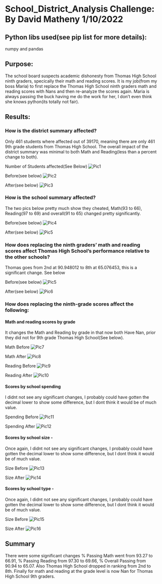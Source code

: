 # School_District_Analysis Challenge:  By David Matheny 1/10/2022

## Python libs used(see pip list for more details):
numpy and pandas

## Purpose:
The school board suspects academic dishonesty from Thomas High School ninth graders, specically their math and reading scores.  It is my job(from my boss Maria) to first replace the Thomas High School ninth graders math and reading scores with Nans and then re-analyze the scores again.  Maria is always passing the buck having me do the work for her, I don’t even think she knows python(its totally not fair).

## Results:

### How is the district summary affected?
Only 461 students where affected out of 39170, meaning there are only 461 9th grade students from Thomas High School.  The overall impact of the district summary was minimal to both Math and Reading(less than a percent change to both).

Number of Students affected(See Below)
![Pic1](School_District_Analysis/Resources/NumberOf9ThomasStudents.png)

Before(see below)
![Pic2](School_District_Analysis/Resources/districtsummaryBefore.png)

After(see below)
![Pic3](School_District_Analysis/Resources/districtsummaryAfter.png)

### How is the school summary affected?
The two pics below pretty much show they cheated, Math(93 to 66), Reading(97 to 69) and overall(91 to 65) changed pretty significantly.

Before(see below)
![Pic4](School_District_Analysis/Resources/per_school_summaryBefore.png)

After(see below)
![Pic5](School_District_Analysis/Resources/per_school_summaryAfter.png)

### How does replacing the ninth graders’ math and reading scores affect Thomas High School’s performance relative to the other schools?
Thomas goes from 2nd at 90.948012 to 8th at 65.076453, this is a significant change.  See below


Before(see below)
![Pic5](School_District_Analysis/Resources/RankingBefore.png)

After(see below)
![Pic6](School_District_Analysis/Resources/RankingAfter.png)


### How does replacing the ninth-grade scores affect the following:
#### Math and reading scores by grade 
It changes the Math and Reading by grade in that now both Have Nan, prior they did not for 9th grade Thomas High School(See below).

Math Before
![Pic7](School_District_Analysis/Resources/MathBefore.png)

Math After
![Pic8](School_District_Analysis/Resources/MathAfter.png)

Reading Before
![Pic9](School_District_Analysis/Resources/ReadingBefore.png)

Reading After
![Pic10](School_District_Analysis/Resources/ReadingAfter.png)


#### Scores by school spending 
I didnt not see any significant changes, I probably could have gotten the decimal lower to show some difference, but I dont think it would be of much value.

Spending Before
![Pic11](School_District_Analysis/Resources/SpendingBefore.png)

Spending After
![Pic12](School_District_Analysis/Resources/SpendingAfter.png)


#### Scores by school size - 
Once again, I didnt not see any significant changes, I probably could have gotten the decimal lower to show some difference, but I dont think it would be of much value.


Size Before
![Pic13](School_District_Analysis/Resources/SizeBefore.png)

Size After
![Pic14](School_District_Analysis/Resources/SizeAfter.png)


#### Scores by school type - 
Once again, I didnt not see any significant changes, I probably could have gotten the decimal lower to show some difference, but I dont think it would be of much value.

Size Before
![Pic15](School_District_Analysis/Resources/TypeBefore.png)

Size After
![Pic16](School_District_Analysis/Resources/TypeAfter.png)

## Summary
There were some significant changes % Passing Math went from 93.27 to 66.91, % Passing Reading from 97.30 to 69.66, % Overall Passing from 90.94 to 65.07. 
Also Thomas High School dropped in ranking from 2nd to 8th.  Finally for math and reading at the grade level is now Nan for Thomas High School 9th graders.
